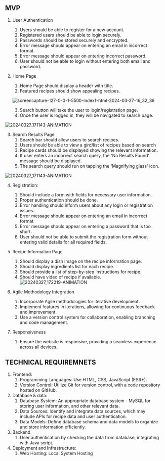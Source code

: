

      
## MVP

   1. User Authentication
        1. Users should be able to register for a new account.
        2. Registered users should be able to login securely.
        3. Passwords should be stored securely and encrypted.
        4. Error message should appear on entering an email in incorrect format.
        5. Error message should appear on entering incorrect password.
        6. User should not be able to login without entering both email and password.
   
   2. Home Page
        1. Home Page should display a header with title.
        2. Featured recipes should show appealing recipes.
      
      ![screencapture-127-0-0-1-5500-index1-html-2024-03-27-16_32_39](https://github.com/CookbookCompass/webweavers/assets/46927935/80a0c908-a719-4744-b4c1-b6e2b4144daa)

        3. Search button will take the user to login/registration page.
        4. Once the user is logged in, they will be navigated to search page.

   ![20240327_171143-ANIMATION](https://github.com/CookbookCompass/webweavers/assets/46927935/992174f2-83c4-484d-9023-d25b7f879a85)

 

   3. Search Results Page
        1. Search bar should allow users to search recipes.
        2. Users should be able to view a gird/list of recipes based on search
        3. Recipe cards should be displayed showing the relevant information.
        4. If user enters an incorrect search query, the 'No Results Found' message should be displayed.
        5. The search query should run on tapping the 'Magnifying glass' icon.

  ![20240327_171143-ANIMATION](https://github.com/CookbookCompass/webweavers/assets/46927935/a3976194-71f9-4a55-bf54-8bfa951a6449)


   4.  Registration:
        1. Should include a form with fields for necessary user information.
        2. Proper authentication should be done.
        3. Error handling should inform users about any login or registration issues.
        4. Error message should appear on entering an email in incorrect format.
        5. Error message should appear on entering a password that is too short.
        6. User should not be able to submit the registration form without entering valid details for all required fields.
       
   5. Recipe Information Page
        1. Should display a dish image on the recipe information page.
        2. Should display ingredients list for each recipe.
        3. Should provide a list of step-by-step instructions for recipe.
        4. Should have video of recipe if available.
   ![20240327_172219-ANIMATION](https://github.com/CookbookCompass/webweavers/assets/46927935/65f3ed07-654b-46ed-8c87-249cfd6b09f7)


   6. Agile Methodology Integration
        1. Incorporate Agile methodologies for iterative development.
        2. Implement features in iterations, allowing for continuous feedback and improvement.
        3. Use a version control system for collaboration, enabling branching and code management.
   7. Responsiveness
        1. Ensure the website is responsive, providing a seamless experience across all devices.
   
        
## TECHNICAL REQUIREMNETS

   1. Frontend:
      1. Programming Languages: Use HTML, CSS, JavaScript (ES6+).
      2. Version Control: Utilize Git for version control, with a code repository hosted on GitHub.
   2. Database & data:
      1. Database System: An appropriate database system - MySQL for storing user information, and other relevant data.
      2. Data Sources: Identify and integrate data sources, which may include APIs for recipe data and user authentication.
      3. Data Models: Define database schema and data models to organize and store information efficiently.
   3. Backend:
      1. User authentication by checking the data from database, integrating with Java script.
   4. Deployment and Infrastructure:
      1. Web Hosting: Local System Hosting

